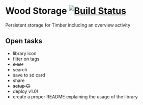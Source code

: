 # Wood Storage [![Build Status](https://travis-ci.org/JordyLangen/wood-storage.svg?branch=master)](https://travis-ci.org/JordyLangen/wood-storage)

Persistent storage for Timber including an overview activity

## Open tasks
* library icon
* filter on tags
* ~~clear~~
* search
* save to sd card
* share
* ~~setup CI~~
* deploy v1.0!
* create a proper README explaining the usage of the library
